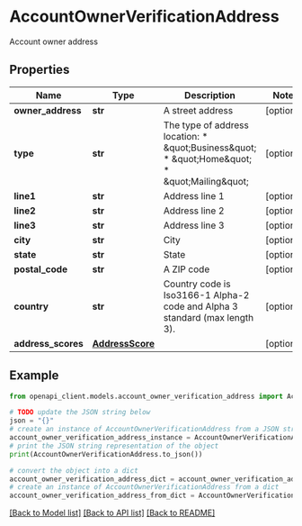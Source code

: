 # AccountOwnerVerificationAddress

Account owner address

## Properties

Name | Type | Description | Notes
------------ | ------------- | ------------- | -------------
**owner_address** | **str** | A street address | [optional] 
**type** | **str** | The type of address location: * \&quot;Business\&quot; * \&quot;Home\&quot; * \&quot;Mailing\&quot; | [optional] 
**line1** | **str** | Address line 1 | [optional] 
**line2** | **str** | Address line 2 | [optional] 
**line3** | **str** | Address line 3 | [optional] 
**city** | **str** | City | [optional] 
**state** | **str** | State | [optional] 
**postal_code** | **str** | A ZIP code | [optional] 
**country** | **str** | Country code is Iso3166-1 Alpha-2 code and Alpha 3 standard (max length 3). | [optional] 
**address_scores** | [**AddressScore**](AddressScore.md) |  | [optional] 

## Example

```python
from openapi_client.models.account_owner_verification_address import AccountOwnerVerificationAddress

# TODO update the JSON string below
json = "{}"
# create an instance of AccountOwnerVerificationAddress from a JSON string
account_owner_verification_address_instance = AccountOwnerVerificationAddress.from_json(json)
# print the JSON string representation of the object
print(AccountOwnerVerificationAddress.to_json())

# convert the object into a dict
account_owner_verification_address_dict = account_owner_verification_address_instance.to_dict()
# create an instance of AccountOwnerVerificationAddress from a dict
account_owner_verification_address_from_dict = AccountOwnerVerificationAddress.from_dict(account_owner_verification_address_dict)
```
[[Back to Model list]](../README.md#documentation-for-models) [[Back to API list]](../README.md#documentation-for-api-endpoints) [[Back to README]](../README.md)



